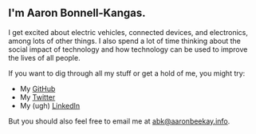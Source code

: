 ## I'm Aaron Bonnell-Kangas. 
I get excited about electric vehicles, connected devices, and electronics, among lots of other things. I also spend a lot of time thinking about the social impact of technology and how technology can be used to improve the lives of all people.

If you want to dig through all my stuff or get a hold of me, you might try:

* My [GitHub](http://github.com/aaronbeekay)
* My [Twitter](http://twitter.com/aaronbeekay)
* My (ugh) [LinkedIn](https://www.linkedin.com/in/aaron-bonnell-kangas-4667b67)

But you should also feel free to email me at [abk@aaronbeekay.info](mailto:abk@aaronbeekay.info).
